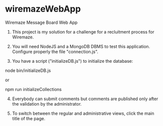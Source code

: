 # wiremazeWebApp
Wiremaze Message Board Web App

1. This project is my solution for a challenge for a recluitment process for Wiremaze.

2. You will need NodeJS and a MongoDB DBMS to test this application. Configure properly the file "connection.js".

3. You have a script ("initializeDB.js") to initialize the database:

node bin/initializeDB.js

or

npm run initializeCollections

4. Everybody can submit comments but comments are published only after the validation by the administrator.

5. To switch between the regular and administrative views, click the main title of the page.
